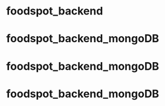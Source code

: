 # foodspot_backend
# foodspot_backend_mongoDB
# foodspot_backend_mongoDB
# foodspot_backend_mongoDB
